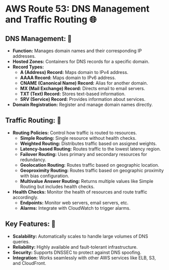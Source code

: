 # AWS Route 53: DNS Management and Traffic Routing 🌐

## DNS Management: 📡
- **Function:** Manages domain names and their corresponding IP addresses.
- **Hosted Zones:** Containers for DNS records for a specific domain.
- **Record Types:** 
  - **A (Address) Record:** Maps domain to IPv4 address.
  - **AAAA Record:** Maps domain to IPv6 address.
  - **CNAME (Canonical Name) Record:** Alias for another domain.
  - **MX (Mail Exchange) Record:** Directs email to email servers.
  - **TXT (Text) Record:** Stores text-based information.
  - **SRV (Service) Record:** Provides information about services.
- **Domain Registration:** Register and manage domain names directly.

## Traffic Routing: 🚦
- **Routing Policies:** Control how traffic is routed to resources.
  - **Simple Routing:** Single resource without health checks.
  - **Weighted Routing:** Distributes traffic based on assigned weights.
  - **Latency-based Routing:** Routes traffic to the lowest latency region.
  - **Failover Routing:** Uses primary and secondary resources for redundancy.
  - **Geolocation Routing:** Routes traffic based on geographic location.
  - **Geoproximity Routing:** Routes traffic based on geographic proximity with bias configuration.
  - **Multivalue Answer Routing:** Returns multiple values like Simple Routing but includes health checks.
- **Health Checks:** Monitor the health of resources and route traffic accordingly.
  - **Endpoints:** Monitor web servers, email servers, etc.
  - **Alarms:** Integrate with CloudWatch to trigger alarms.

## Key Features: 🔑
- **Scalability:** Automatically scales to handle large volumes of DNS queries.
- **Reliability:** Highly available and fault-tolerant infrastructure.
- **Security:** Supports DNSSEC to protect against DNS spoofing.
- **Integration:** Works seamlessly with other AWS services like ELB, S3, and CloudFront.
